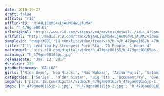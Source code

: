 ```yaml
---
date: 2018-10-27
draft: false
affsite: "r18"
afflinkr18: "NjA4LjEuMS4xLjAuMC4wLjAuMA"
url: "h_479gne00165"
urloriginal: "http://www.r18.com/videos/vod/movies/detail/-/id=h_479gne00165"
urlfinal: "http://media.r18.com/track/NjA4LjEuMS4xLjAuMC4wLjAuMA/videos/vod/movies/detail/-/id=h_479gne00165"
samplevid: "awspv3001.r18.com/litevideo/freepv/h/h_4/h_479gne165/h_479gne165_dmb_w.mp4"
title: "I'll Lend You My Strongest Porn Star. 20 People, 4 Hours 4"
mainimgurl: "pics.r18.com/digital/video/h_479gne00165/h_479gne00165ps.jpg"
mainimgs: "h_479gne00165ps.jpg"
releasedate: "Jan. 13, 2017"
duration: 239
productioncomp: "GALLOP"
girls: ['Rina Ueno', 'Noa Mizuki', 'Nao Wakana', 'Arisa Fujii', 'Satomi Sakai']
categories: ['Series', 'Older Sister', 'Big Tits', 'Documentary', 'Over 4 Hours', 'Hi-Def']
imgurls: ['pics.r18.com/digital/video/h_479gne00165/h_479gne00165jp-1.jpg', 'pics.r18.com/digital/video/h_479gne00165/h_479gne00165jp-2.jpg', 'pics.r18.com/digital/video/h_479gne00165/h_479gne00165jp-3.jpg', 'pics.r18.com/digital/video/h_479gne00165/h_479gne00165jp-4.jpg', 'pics.r18.com/digital/video/h_479gne00165/h_479gne00165jp-5.jpg', 'pics.r18.com/digital/video/h_479gne00165/h_479gne00165jp-6.jpg', 'pics.r18.com/digital/video/h_479gne00165/h_479gne00165jp-7.jpg', 'pics.r18.com/digital/video/h_479gne00165/h_479gne00165jp-8.jpg', 'pics.r18.com/digital/video/h_479gne00165/h_479gne00165jp-9.jpg', 'pics.r18.com/digital/video/h_479gne00165/h_479gne00165jp-10.jpg', 'pics.r18.com/digital/video/h_479gne00165/h_479gne00165jp-11.jpg', 'pics.r18.com/digital/video/h_479gne00165/h_479gne00165jp-12.jpg', 'pics.r18.com/digital/video/h_479gne00165/h_479gne00165jp-13.jpg', 'pics.r18.com/digital/video/h_479gne00165/h_479gne00165jp-14.jpg', 'pics.r18.com/digital/video/h_479gne00165/h_479gne00165jp-15.jpg', 'pics.r18.com/digital/video/h_479gne00165/h_479gne00165jp-16.jpg', 'pics.r18.com/digital/video/h_479gne00165/h_479gne00165jp-17.jpg', 'pics.r18.com/digital/video/h_479gne00165/h_479gne00165jp-18.jpg', 'pics.r18.com/digital/video/h_479gne00165/h_479gne00165jp-19.jpg', 'pics.r18.com/digital/video/h_479gne00165/h_479gne00165jp-20.jpg']
imgs: ['h_479gne00165jp-1.jpg', 'h_479gne00165jp-2.jpg', 'h_479gne00165jp-3.jpg', 'h_479gne00165jp-4.jpg', 'h_479gne00165jp-5.jpg', 'h_479gne00165jp-6.jpg', 'h_479gne00165jp-7.jpg', 'h_479gne00165jp-8.jpg', 'h_479gne00165jp-9.jpg', 'h_479gne00165jp-10.jpg', 'h_479gne00165jp-11.jpg', 'h_479gne00165jp-12.jpg', 'h_479gne00165jp-13.jpg', 'h_479gne00165jp-14.jpg', 'h_479gne00165jp-15.jpg', 'h_479gne00165jp-16.jpg', 'h_479gne00165jp-17.jpg', 'h_479gne00165jp-18.jpg', 'h_479gne00165jp-19.jpg', 'h_479gne00165jp-20.jpg']
---
```

